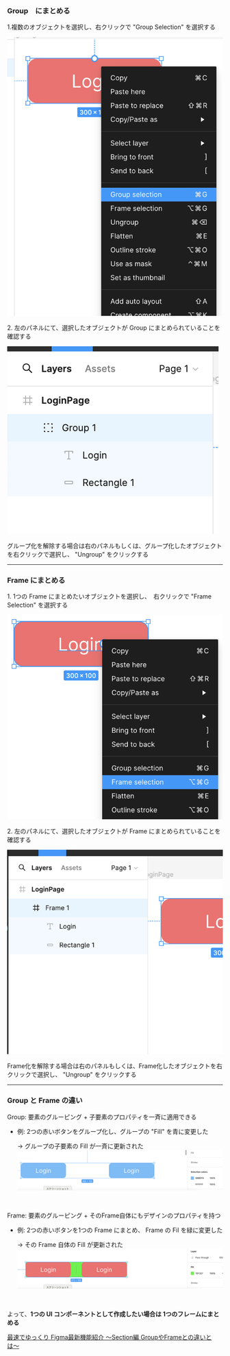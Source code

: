### Group　にまとめる

1\.複数のオブジェクトを選択し、右クリックで "Group Selection" を選択する

<img src="./img/group_selection1.png" />

<br>

2\. 左のパネルにて、選択したオブジェクトが Group にまとめられていることを確認する

<img src="./img/group_selection2.png" />

<br>

グループ化を解除する場合は右のパネルもしくは、グループ化したオブジェクトを右クリックで選択し、 "Ungroup" をクリックする

---

### Frame にまとめる

1\. 1つの Frame にまとめたいオブジェクトを選択し、　右クリックで "Frame Selection" を選択する

<img src="./img/frame_selection1.png" />

<br>

2\. 左のパネルにて、選択したオブジェクトが Frame にまとめられていることを確認する

<img src="./img/frame_selection2.png" />

<br>

Frame化を解除する場合は右のパネルもしくは、Frame化したオブジェクトを右クリックで選択し、 "Ungroup" をクリックする

---

### Group と Frame の違い

Group: 要素のグルーピング + 子要素のプロパティを一斉に適用できる

- 例: 2つの赤いボタンをグループ化し、グループの "Fill" を青に変更した

    -> グループの子要素の Fill が一斉に更新された
    <img src="./img/group.png" />

<br>

Frame: 要素のグルーピング + そのFrame自体にもデザインのプロパティを持つ

- 例: 2つの赤いボタンを1つの Frame にまとめ、 Frame の Fil を緑に変更した

    -> その Frame 自体の Fill が更新された
    <img src="./img/frame.png" />

<br>

よって、**1つの UI コンポーネントとして作成したい場合は 1つのフレームにまとめる**

[最速でゆっくり Figma最新機能紹介 〜Section編 GroupやFrameとの違いとは〜](https://knowledge.sakura.ad.jp/33503/)
